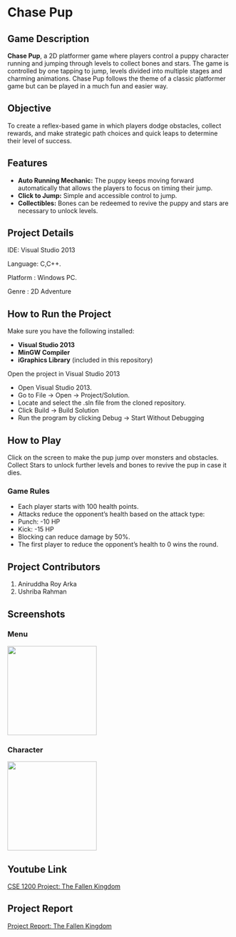 # Chase Pup

## Game Description

**Chase Pup**, a 2D platformer game where players control a puppy character running and jumping through levels to collect bones and stars. The game is controlled by one tapping to jump, levels divided into multiple stages and charming animations. Chase Pup follows the theme of a classic platformer game but can be played in a much fun and easier way.

## Objective
To  create a reflex-based game in which players dodge obstacles, collect rewards, and make strategic path choices and quick leaps to determine their level of success.

## Features
- **Auto Running Mechanic:** The puppy keeps moving forward automatically that allows the players to focus on timing their jump.
- **Click to Jump:** Simple and accessible control to jump.
- **Collectibles:** Bones can be redeemed to revive the puppy and stars are necessary to unlock levels. 



## Project Details
IDE: Visual Studio 2013

Language: C,C++.

Platform : Windows PC.

Genre : 2D Adventure


## How to Run the Project

Make sure you have the following installed:
- **Visual Studio 2013**
- **MinGW Compiler**
- **iGraphics Library** (included in this repository)


Open the project in Visual Studio 2013
- Open Visual Studio 2013.
- Go to File → Open → Project/Solution.
- Locate and select the .sln file from the cloned repository.
- Click Build → Build Solution
- Run the program by clicking Debug → Start Without Debugging


## How to Play

Click on the screen to make the pup jump over monsters and obstacles. Collect Stars to unlock further levels and bones to revive the pup in case it dies. 


### **Game Rules**

- Each player starts with 100 health points.
- Attacks reduce the opponent’s health based on the attack type:
- Punch: -10 HP
- Kick: -15 HP
- Blocking can reduce damage by 50%.
- The first player to reduce the opponent’s health to 0 wins the round.


## Project Contributors

1. Aniruddha Roy Arka
2. Ushriba Rahman

## Screenshots

### **Menu**
<img src="[https://github.com/user-attachments/assets/812b978b-b4f9-4cc2-8116-067f85e943bd](https://github.com/user-attachments/assets/90e5906c-7159-4b25-b138-70d5256df4db)" width="200" height="200">

### **Character**
<img src="https://github.com/user-attachments/assets/5c8a5fbb-6ebf-48cd-bff0-8235e79d9773" width="200" height="200">

## Youtube Link
[CSE 1200 Project: The Fallen Kingdom](https://www.youtube.com/)

## Project Report
[Project Report: The Fallen Kingdom](https://drive.google.com/drive/u/1/my-drive)
